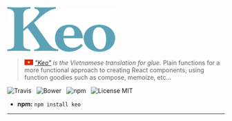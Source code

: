 <img src="media/logo.png" alt="Keo" width="250" />

> <img src="media/vietnam.png" alt="Vietnamese Flag" width="20" /> *["Keo"](https://vi.wikipedia.org/wiki/Keo) is the Vietnamese translation for glue.*
> Plain functions for a more functional approach to creating React components, using function goodies such as compose, memoize, etc...

![Travis](http://img.shields.io/travis/Wildhoney/Keo.svg?style=flat-square)
&nbsp;
![Bower](https://img.shields.io/bower/v/keo.svg?style=flat-square)
&nbsp;
![npm](http://img.shields.io/npm/v/keo.svg?style=flat-square)
&nbsp;
![License MIT](http://img.shields.io/badge/License-MIT-lightgrey.svg?style=flat-square)

* **npm:** `npm install keo`

---
